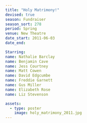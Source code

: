 ```yaml
---
title: "Holy Matrimony!"
devised: true
season: Fundraiser
season_sort: 278
period: Spring
venue: New Theatre
date_start: 2011-06-03
date_end:

Starring:
name: Nathalie Barclay
name: Benjamin Cave
name: Jess Courtney
name: Matt Cowen
name: David Edgcumbe
name: Freddie Garnett
name: Gus Miller
name: Elizabeth Rose
name: Liz Stevenson

assets:
  - type: poster
    image: holy_matrimony_2011.jpg
---
```

